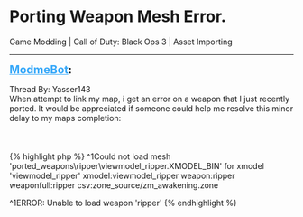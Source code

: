 # Porting Weapon Mesh Error.
Game Modding | Call of Duty: Black Ops 3 | Asset Importing

---
<strong style="font-size: 1.4em;"><span style="text-decoration: underline;text-decoration-color: #34a7f9;"><span style="color:#34a7f9;">ModmeBot</span></span>:</strong>

<p>Thread By: Yasser143<br />When attempt to link my map, i get an error on a weapon that I just recently ported. It would be appreciated if someone could help me resolve this minor delay to my maps completion: <br /><br /><br /><br />{% highlight php %}
^1Could not load mesh &#39;ported_weapons\ripper\viewmodel_ripper.XMODEL_BIN&#39; for xmodel &#39;viewmodel_ripper&#39;
xmodel:viewmodel_ripper
weapon:ripper
weaponfull:ripper
csv:zone_source/zm_awakening.zone


^1ERROR: Unable to load weapon &#39;ripper&#39;
{% endhighlight %}
</p>
